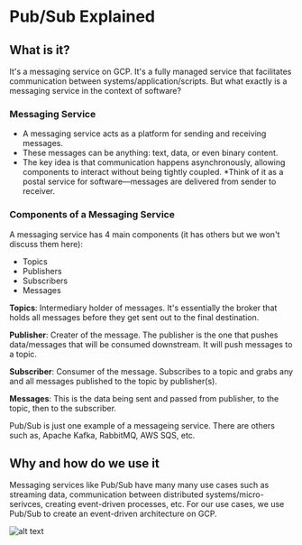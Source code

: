 # Pub/Sub Explained

## What is it?

It's a messaging service on GCP. It's a fully managed service that facilitates communication between systems/application/scripts. But what exactly is a messaging service in the context of software?

### Messaging Service

* A messaging service acts as a platform for sending and receiving messages.
* These messages can be anything: text, data, or even binary content.
* The key idea is that communication happens asynchronously, allowing components to interact without being tightly coupled.
*Think of it as a postal service for software—messages are delivered from sender to receiver.

### Components of a Messaging Service

A messaging service has 4 main components (it has others but we won't discuss them here):

* Topics
* Publishers
* Subscribers
* Messages

**Topics**: Intermediary holder of messages. It's essentially the broker that holds all messages before they get sent out to the final destination.

**Publisher**: Creater of the message. The publisher is the one that pushes data/messages that will be consumed downstream. It will push messages to a topic. 

**Subscriber**: Consumer of the message. Subscribes to a topic and grabs any and all messages published to the topic by publisher(s).

**Messages**: This is the data being sent and passed from publisher, to the topic, then to the subscriber.

Pub/Sub is just one example of a messageing service. There are others such as, Apache Kafka, RabbitMQ, AWS SQS, etc.

## Why and how do we use it

Messaging services like Pub/Sub have many many use cases such as streaming data, communication between distributed systems/micro-serivces, creating event-driven processes, etc. For our use cases, we use Pub/Sub to create an event-driven architecture on GCP. 

![alt text]('https://github.com/CarrierOps/1P-Wiki/tree/main/imgs/PubSub_event_example.png')